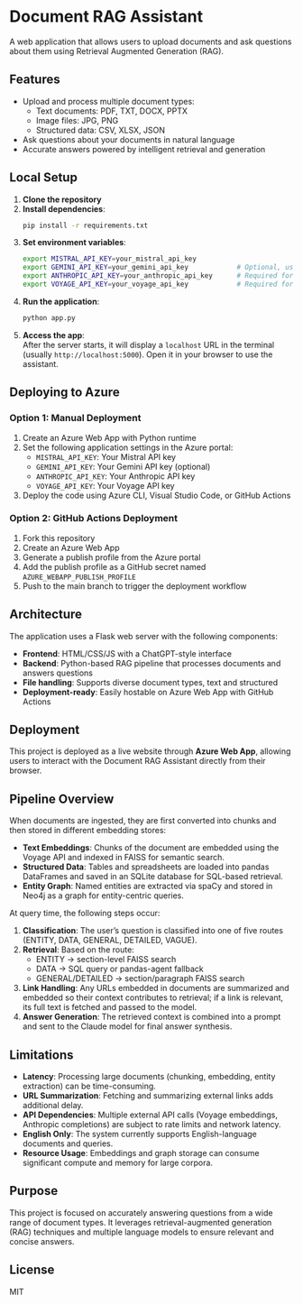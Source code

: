 # Document RAG Assistant

A web application that allows users to upload documents and ask questions about them using Retrieval Augmented Generation (RAG).

## Features

- Upload and process multiple document types:
  - Text documents: PDF, TXT, DOCX, PPTX
  - Image files: JPG, PNG
  - Structured data: CSV, XLSX, JSON
- Ask questions about your documents in natural language
- Accurate answers powered by intelligent retrieval and generation

## Local Setup

1. **Clone the repository**
2. **Install dependencies**:
   ```bash
   pip install -r requirements.txt
   ```
3. **Set environment variables**:
   ```bash
   export MISTRAL_API_KEY=your_mistral_api_key
   export GEMINI_API_KEY=your_gemini_api_key            # Optional, used for document processing
   export ANTHROPIC_API_KEY=your_anthropic_api_key      # Required for Claude model-based answering
   export VOYAGE_API_KEY=your_voyage_api_key            # Required for Voyage embedding model
   ```
4. **Run the application**:
   ```bash
   python app.py
   ```
5. **Access the app**:  
   After the server starts, it will display a `localhost` URL in the terminal (usually `http://localhost:5000`). Open it in your browser to use the assistant.

## Deploying to Azure

### Option 1: Manual Deployment

1. Create an Azure Web App with Python runtime
2. Set the following application settings in the Azure portal:
   - `MISTRAL_API_KEY`: Your Mistral API key
   - `GEMINI_API_KEY`: Your Gemini API key (optional)
   - `ANTHROPIC_API_KEY`: Your Anthropic API key
   - `VOYAGE_API_KEY`: Your Voyage API key
3. Deploy the code using Azure CLI, Visual Studio Code, or GitHub Actions

### Option 2: GitHub Actions Deployment

1. Fork this repository
2. Create an Azure Web App
3. Generate a publish profile from the Azure portal
4. Add the publish profile as a GitHub secret named `AZURE_WEBAPP_PUBLISH_PROFILE`
5. Push to the main branch to trigger the deployment workflow

## Architecture

The application uses a Flask web server with the following components:
- **Frontend**: HTML/CSS/JS with a ChatGPT-style interface
- **Backend**: Python-based RAG pipeline that processes documents and answers questions
- **File handling**: Supports diverse document types, text and structured
- **Deployment-ready**: Easily hostable on Azure Web App with GitHub Actions

## Deployment

This project is deployed as a live website through **Azure Web App**, allowing users to interact with the Document RAG Assistant directly from their browser.

## Pipeline Overview

When documents are ingested, they are first converted into chunks and then stored in different embedding stores:

- **Text Embeddings**: Chunks of the document are embedded using the Voyage API and indexed in FAISS for semantic search.
- **Structured Data**: Tables and spreadsheets are loaded into pandas DataFrames and saved in an SQLite database for SQL-based retrieval.
- **Entity Graph**: Named entities are extracted via spaCy and stored in Neo4j as a graph for entity-centric queries.

At query time, the following steps occur:

1. **Classification**: The user’s question is classified into one of five routes (ENTITY, DATA, GENERAL, DETAILED, VAGUE).
2. **Retrieval**: Based on the route:
   - ENTITY → section-level FAISS search
   - DATA   → SQL query or pandas-agent fallback
   - GENERAL/DETAILED → section/paragraph FAISS search
3. **Link Handling**: Any URLs embedded in documents are summarized and embedded so their context contributes to retrieval; if a link is relevant, its full text is fetched and passed to the model.
4. **Answer Generation**: The retrieved context is combined into a prompt and sent to the Claude model for final answer synthesis.

## Limitations

- **Latency**: Processing large documents (chunking, embedding, entity extraction) can be time-consuming.
- **URL Summarization**: Fetching and summarizing external links adds additional delay.
- **API Dependencies**: Multiple external API calls (Voyage embeddings, Anthropic completions) are subject to rate limits and network latency.
- **English Only**: The system currently supports English-language documents and queries.
- **Resource Usage**: Embeddings and graph storage can consume significant compute and memory for large corpora.

## Purpose

This project is focused on accurately answering questions from a wide range of document types. It leverages retrieval-augmented generation (RAG) techniques and multiple language models to ensure relevant and concise answers.

## License

MIT

